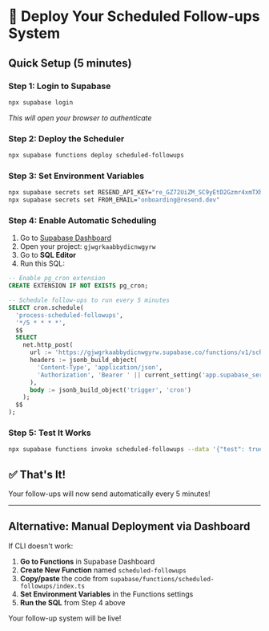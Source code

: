 # 🚀 Deploy Your Scheduled Follow-ups System

## Quick Setup (5 minutes)

### Step 1: Login to Supabase
```bash
npx supabase login
```
*This will open your browser to authenticate*

### Step 2: Deploy the Scheduler
```bash
npx supabase functions deploy scheduled-followups
```

### Step 3: Set Environment Variables
```bash
npx supabase secrets set RESEND_API_KEY="re_GZ72UiZM_SC9yEtD2Gzmr4xmTXhHZ8uqD"
npx supabase secrets set FROM_EMAIL="onboarding@resend.dev"
```

### Step 4: Enable Automatic Scheduling
1. Go to [Supabase Dashboard](https://supabase.com/dashboard)
2. Open your project: `gjwgrkaabbydicnwgyrw`
3. Go to **SQL Editor**
4. Run this SQL:

```sql
-- Enable pg_cron extension
CREATE EXTENSION IF NOT EXISTS pg_cron;

-- Schedule follow-ups to run every 5 minutes
SELECT cron.schedule(
  'process-scheduled-followups',
  '*/5 * * * *',
  $$
  SELECT
    net.http_post(
      url := 'https://gjwgrkaabbydicnwgyrw.supabase.co/functions/v1/scheduled-followups',
      headers := jsonb_build_object(
        'Content-Type', 'application/json',
        'Authorization', 'Bearer ' || current_setting('app.supabase_service_role_key')
      ),
      body := jsonb_build_object('trigger', 'cron')
    );
  $$
);
```

### Step 5: Test It Works
```bash
npx supabase functions invoke scheduled-followups --data '{"test": true}'
```

## ✅ That's It!

Your follow-ups will now send automatically every 5 minutes!

---

## Alternative: Manual Deployment via Dashboard

If CLI doesn't work:

1. **Go to Functions** in Supabase Dashboard
2. **Create New Function** named `scheduled-followups`
3. **Copy/paste** the code from `supabase/functions/scheduled-followups/index.ts`
4. **Set Environment Variables** in the Functions settings
5. **Run the SQL** from Step 4 above

Your follow-up system will be live!